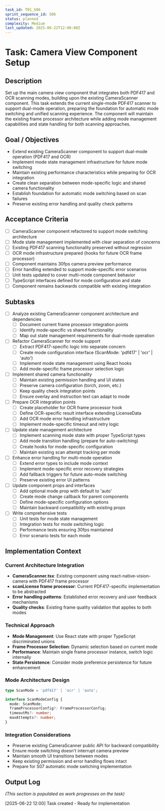```yaml
---
task_id: T01_S06
sprint_sequence_id: S06
status: planned
complexity: Medium
last_updated: 2025-06-22T12:00:00Z
---
```


# Task: Camera View Component Setup

## Description
Set up the main camera view component that integrates both PDF417 and OCR scanning modes, building upon the existing CameraScanner component. This task extends the current single-mode PDF417 scanner to support dual-mode operation, preparing the foundation for automatic mode switching and unified scanning experience. The component will maintain the existing frame processor architecture while adding mode management capabilities and state handling for both scanning approaches.

## Goal / Objectives
- Extend existing CameraScanner component to support dual-mode operation (PDF417 and OCR)
- Implement mode state management infrastructure for future mode switching
- Maintain existing performance characteristics while preparing for OCR integration
- Create clean separation between mode-specific logic and shared camera functionality
- Establish foundation for automatic mode switching based on scan failures
- Preserve existing error handling and quality check patterns

## Acceptance Criteria
- [ ] CameraScanner component refactored to support mode switching architecture
- [ ] Mode state management implemented with clear separation of concerns
- [ ] Existing PDF417 scanning functionality preserved without regression
- [ ] OCR mode infrastructure prepared (hooks for future OCR frame processor)
- [ ] Component maintains 30fps camera preview performance
- [ ] Error handling extended to support mode-specific error scenarios
- [ ] Unit tests updated to cover multi-mode component behavior
- [ ] TypeScript interfaces defined for mode configuration and state
- [ ] Component remains backwards compatible with existing integration

## Subtasks
- [ ] Analyze existing CameraScanner component architecture and dependencies
  - [ ] Document current frame processor integration points
  - [ ] Identify mode-specific vs shared functionality
  - [ ] Map out state management requirements for dual-mode operation
  
- [ ] Refactor CameraScanner for mode support
  - [ ] Extract PDF417-specific logic into separate concern
  - [ ] Create mode configuration interface (ScanMode: 'pdf417' | 'ocr' | 'auto')
  - [ ] Implement mode state management using React hooks
  - [ ] Add mode-specific frame processor selection logic
  
- [ ] Implement shared camera functionality
  - [ ] Maintain existing permission handling and UI states
  - [ ] Preserve camera configuration (torch, zoom, etc.)
  - [ ] Keep quality check integration points
  - [ ] Ensure overlay and instruction text can adapt to mode
  
- [ ] Prepare OCR integration points
  - [ ] Create placeholder for OCR frame processor hook
  - [ ] Define OCR-specific result interface extending LicenseData
  - [ ] Add OCR mode error handling infrastructure
  - [ ] Implement mode-specific timeout and retry logic
  
- [ ] Update state management architecture
  - [ ] Implement scanning mode state with proper TypeScript types
  - [ ] Add mode transition handling (prepare for auto-switching)
  - [ ] Create hooks for mode-specific configuration
  - [ ] Maintain existing scan attempt tracking per mode
  
- [ ] Enhance error handling for multi-mode operation
  - [ ] Extend error types to include mode context
  - [ ] Implement mode-specific error recovery strategies
  - [ ] Add fallback triggers for future auto-mode switching
  - [ ] Preserve existing error UI patterns
  
- [ ] Update component props and interfaces
  - [ ] Add optional mode prop with default to 'auto'
  - [ ] Create mode change callback for parent components
  - [ ] Define mode-specific configuration options
  - [ ] Maintain backward compatibility with existing props
  
- [ ] Write comprehensive tests
  - [ ] Unit tests for mode state management
  - [ ] Integration tests for mode switching logic
  - [ ] Performance tests ensuring 30fps maintained
  - [ ] Error scenario tests for each mode

## Implementation Context

### Current Architecture Integration
- **CameraScanner.tsx**: Existing component using react-native-vision-camera with PDF417 frame processor
- **scanLicense frame processor**: Current PDF417-specific implementation to be abstracted
- **Error handling patterns**: Established error recovery and user feedback mechanisms
- **Quality checks**: Existing frame quality validation that applies to both modes

### Technical Approach
- **Mode Management**: Use React state with proper TypeScript discriminated unions
- **Frame Processor Selection**: Dynamic selection based on current mode
- **Performance**: Maintain single frame processor instance, switch logic internally
- **State Persistence**: Consider mode preference persistence for future enhancement

### Mode Architecture Design
```typescript
type ScanMode = 'pdf417' | 'ocr' | 'auto';

interface ScanModeConfig {
  mode: ScanMode;
  frameProcessorConfig?: FrameProcessorConfig;
  timeoutMs?: number;
  maxAttempts?: number;
}
```

### Integration Considerations
- Preserve existing CameraScanner public API for backward compatibility
- Ensure mode switching doesn't interrupt camera preview
- Maintain smooth UI transitions between modes
- Keep existing permission and error handling flows intact
- Prepare for S07 automatic mode switching implementation

## Output Log
*(This section is populated as work progresses on the task)*

[2025-06-22 12:00] Task created - Ready for implementation